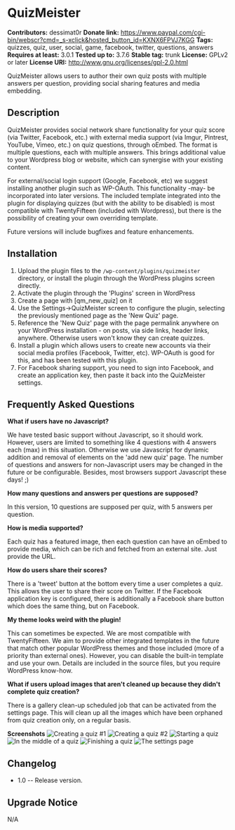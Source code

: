 QuizMeister
===========

**Contributors:** dessimat0r
**Donate link:** https://www.paypal.com/cgi-bin/webscr?cmd=_s-xclick&hosted_button_id=KXNX6FPVJ7KGG
**Tags:** quizzes, quiz, user, social, game, facebook, twitter, questions, answers
**Requires at least:** 3.0.1
**Tested up to:** 3.7.6
**Stable tag:** trunk
**License:** GPLv2 or later
**License URI:** http://www.gnu.org/licenses/gpl-2.0.html

QuizMeister allows users to author their own quiz posts with multiple answers per question, providing social sharing features and media embedding.

Description
-----------

QuizMeister provides social network share functionality for your quiz score (via Twitter, Facebook, etc.) with external media support (via Imgur, Pintrest, YouTube, Vimeo, etc.) on quiz questions, through oEmbed. The format is multiple questions, each with multiple answers. This brings additional value to your Wordpress blog or website, which can synergise with your existing content.

For external/social login support (Google, Facebook, etc) we suggest installing another plugin such as WP-OAuth. This functionality -may- be incorporated into later versions. The included template integrated into the plugin for displaying quizzes (but with the ability to be disabled) is most compatible with TwentyFifteen (included with Wordpress), but there is the possibility of creating your own overriding template.

Future versions will include bugfixes and feature enhancements.

Installation
------------

1. Upload the plugin files to the `/wp-content/plugins/quizmeister` directory, or install the plugin through the WordPress plugins screen directly.
2. Activate the plugin through the 'Plugins' screen in WordPress
3. Create a page with [qm_new_quiz] on it
4. Use the Settings->QuizMeister screen to configure the plugin, selecting the previously mentioned page as the 'New Quiz' page.
5. Reference the 'New Quiz' page with the page permalink anywhere on your WordPress installation - on posts, via side links, header links, anywhere. Otherwise users won't know they can create quizzes.
6. Install a plugin which allows users to create new accounts via their social media profiles (Facebook, Twitter, etc). WP-OAuth is good for this, and has been tested with this plugin.
7. For Facebook sharing support, you need to sign into Facebook, and create an application key, then paste it back into the QuizMeister settings.

Frequently Asked Questions
--------------------------
**What if users have no Javascript?**

We have tested basic support without Javascript, so it should work. However, users are limited to something like 4 questions with 4 answers each (max) in this situation. Otherwise we use Javascript for dynamic addition and removal of elements on the 'add new quiz' page. The number of questions and answers for non-Javascript users may be changed in the future or be configurable. Besides, most browsers support Javascript these days! ;)

**How many questions and answers per questions are supposed?**

In this version, 10 questions are supposed per quiz, with 5 answers per question.

**How is media supported?**

Each quiz has a featured image, then each question can have an oEmbed to provide media, which can be rich and fetched from an external site. Just provide the URL.

**How do users share their scores?**

There is a 'tweet' button at the bottom every time a user completes a quiz. This allows the user to share their score on Twitter. If the Facebook application key is configured, there is additionally a Facebook share button which does the same thing, but on Facebook.

**My theme looks weird with the plugin!**

This can sometimes be expected. We are most compatible with TwentyFifteen. We aim to provide other integrated templates in the future that match other popular WordPress themes and those included (more of a priority than external ones). However, you can disable the built-in template and use your own. Details are included in the source files, but you require WordPress know-how.

**What if users upload images that aren't cleaned up because they didn't complete quiz creation?**

There is a gallery clean-up scheduled job that can be activated from the settings page. This will clean up all the images which have been orphaned from quiz creation only, on a regular basis.

**Screenshots**
![Creating a quiz #1](https://raw.githubusercontent.com/Dessimat0r/QuizMeister/master/assets/screenshot-1.png)
![Creating a quiz #2](https://raw.githubusercontent.com/Dessimat0r/QuizMeister/master/assets/screenshot-2.png)
![Starting a quiz](https://raw.githubusercontent.com/Dessimat0r/QuizMeister/master/assets/screenshot-3.png)
![In the middle of a quiz](https://raw.githubusercontent.com/Dessimat0r/QuizMeister/master/assets/screenshot-4.png)
![Finishing a quiz](https://raw.githubusercontent.com/Dessimat0r/QuizMeister/master/assets/screenshot-5.png)
![The settings page](https://raw.githubusercontent.com/Dessimat0r/QuizMeister/master/assets/screenshot-6.png)

Changelog
---------

 - 1.0
 -- Release version.

Upgrade Notice
--------------

N/A
